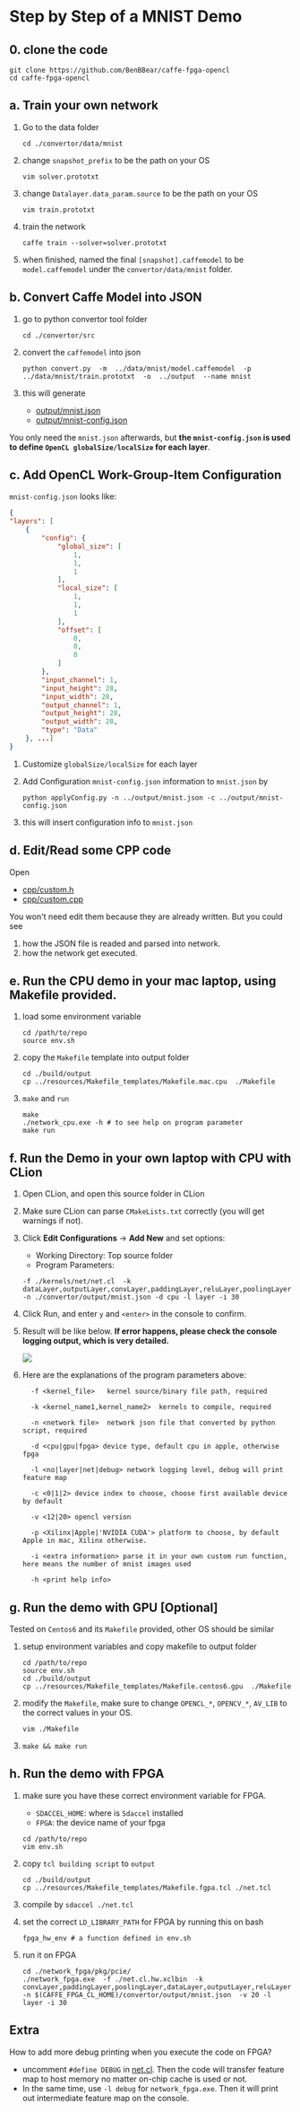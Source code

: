 # Step by Step of a MNIST Demo

## 0. clone the code

```shell
git clone https://github.com/BenBBear/caffe-fpga-opencl
cd caffe-fpga-opencl
```

## a. Train your own network


1. Go to the data folder

    ```shell
    cd ./convertor/data/mnist
    ```

2. change `snapshot_prefix` to be the path on your OS

    ```shell
    vim solver.prototxt
    ```

3. change `Datalayer.data_param.source` to be the path on your OS

    ```shell
    vim train.prototxt
    ```

4. train the network

    ```shell
    caffe train --solver=solver.prototxt
    ```

5. when finished, named the final `[snapshot].caffemodel` to be `model.caffemodel` under the `convertor/data/mnist` folder.

## b. Convert Caffe Model into JSON

1. go to python convertor tool folder

    ```shell
    cd ./convertor/src
    ```

2. convert the `caffemodel` into json
    ```shell
    python convert.py  -m  ../data/mnist/model.caffemodel  -p  ../data/mnist/train.prototxt  -o  ../output  --name mnist
    ```

3. this will generate
    - [output/mnist.json](../convertor/output/mnist.json)
    - [output/mnist-config.json](../convertor/output/mnist-config.json)

You only need the `mnist.json` afterwards, but **the `mnist-config.json` is used to define `OpenCL globalSize/localSize` for each layer**.

## c. Add OpenCL Work-Group-Item Configuration

`mnist-config.json` looks like:

```json
{
"layers": [
    {
        "config": {
            "global_size": [
                1,
                1,
                1
            ],
            "local_size": [
                1,
                1,
                1
            ],
            "offset": [
                0,
                0,
                0
            ]
        },
        "input_channel": 1,
        "input_height": 28,
        "input_width": 28,
        "output_channel": 1,
        "output_height": 28,
        "output_width": 28,
        "type": "Data"
    }, ...]
}    
```

1. Customize `globalSize/localSize` for each layer
2. Add Configuration `mnist-config.json` information to `mnist.json` by

    ```shell
    python applyConfig.py -n ../output/mnist.json -c ../output/mnist-config.json  
    ```

3. this will insert configuration info to `mnist.json`


## d. Edit/Read some CPP code

Open
- [cpp/custom.h](../cpp/custom.h)
- [cpp/custom.cpp](../cpp/custom.cpp)

You won't need edit them because they are already written. But you could see

1. how the JSON file is readed and parsed into network.
3. how the network get executed.



## e. Run the CPU demo in your mac laptop, using Makefile provided.

1. load some environment variable
    ```shell
    cd /path/to/repo
    source env.sh
    ```

2. copy the `Makefile` template into output folder
    ```shell
    cd ./build/output
    cp ../resources/Makefile_templates/Makefile.mac.cpu  ./Makefile  
    ```

3. `make` and `run`
    ```shell    
    make
    ./network_cpu.exe -h # to see help on program parameter
    make run
    ```




## f. Run the Demo in your own laptop with CPU with CLion

1. Open CLion, and open this source folder in CLion

2. Make sure CLion can parse `CMakeLists.txt` correctly (you will get warnings if not).

3. Click **Edit Configurations** -> **Add New** and set options:
    - Working Directory: Top source folder
    - Program Parameters:
    ```
    -f ./kernels/net/net.cl  -k dataLayer,outputLayer,convLayer,paddingLayer,reluLayer,poolingLayer  -n ./convertor/output/mnist.json -d cpu -l layer -i 30
    ```

4. Click Run, and enter `y` and `<enter>` in the console to confirm.

5. Result will be like below. **If error happens, please check the console logging output, which is very detailed.**

    ![](./images/cpu-demo.png)


6. Here are the explanations of the program parameters above:
    ```man
      -f <kernel_file>   kernel source/binary file path, required

      -k <kernel_name1,kernel_name2>  kernels to compile, required

      -n <network file>  network json file that converted by python script, required

      -d <cpu|gpu|fpga> device type, default cpu in apple, otherwise fpga

      -l <no|layer|net|debug> network logging level, debug will print feature map

      -c <0|1|2> device index to choose, choose first available device by default

      -v <12|20> opencl version

      -p <Xilinx|Apple|'NVIDIA CUDA'> platform to choose, by default Apple in mac, Xilinx otherwise.

      -i <extra information> parse it in your own custom run function, here means the number of mnist images used

      -h <print help info>
    ```



## g. Run the demo with GPU [Optional]

Tested on `Centos6` and its `Makefile` provided, other OS should be similar

1. setup environment variables and copy makefile to output folder
    ```shell
    cd /path/to/repo
    source env.sh
    cd ./build/output
    cp ../resources/Makefile_templates/Makefile.centos6.gpu  ./Makefile  
    ```

2. modify the `Makefile`, make sure to change `OPENCL_*`, `OPENCV_*`, `AV_LIB` to the correct values in your OS.
    ```shell
    vim ./Makefile  
    ```

3. `make && make run`


## h. Run the demo with FPGA

1. make sure you have these correct environment variable for FPGA.
    - `SDACCEL_HOME`: where is `Sdaccel` installed
    - `FPGA`: the device name of your fpga
    ```shell
    cd /path/to/repo
    vim env.sh
    ```
2. copy `tcl building script` to `output`

    ```shell
    cd ./build/output
    cp ../resources/Makefile_templates/Makefile.fgpa.tcl ./net.tcl
    ```

3. compile by `sdaccel ./net.tcl`

4. set the correct `LD_LIBRARY_PATH` for FPGA by running this on bash

    ```shell
    fpga_hw_env # a function defined in env.sh
    ```

5. run it on FPGA   

    ```shell  
    cd ./network_fpga/pkg/pcie/  
    ./network_fpga.exe  -f ./net.cl.hw.xclbin  -k convLayer,paddingLayer,poolingLayer,dataLayer,outputLayer,reluLayer  -n $(CAFFE_FPGA_CL_HOME)/convertor/output/mnist.json  -v 20 -l layer -i 30
    ```


## Extra

How to add more debug printing when you execute the code on FPGA?
- uncomment `#define DEBUG` in [net.cl](../kernels/net/net.cl). Then the code will transfer feature map to host memory no matter on-chip cache is used or not.
- In the same time, use `-l debug` for `network_fpga.exe`. Then it will print out intermediate feature map on the console.
